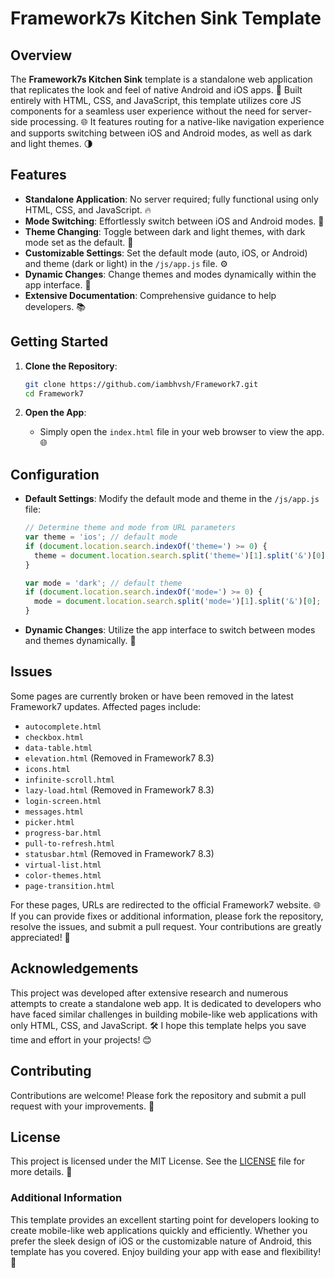 # Framework7s Kitchen Sink Template

## Overview

The **Framework7s Kitchen Sink** template is a standalone web application that replicates the look and feel of native Android and iOS apps. 🚀 Built entirely with HTML, CSS, and JavaScript, this template utilizes core JS components for a seamless user experience without the need for server-side processing. 🌐 It features routing for a native-like navigation experience and supports switching between iOS and Android modes, as well as dark and light themes. 🌗

## Features

- **Standalone Application**: No server required; fully functional using only HTML, CSS, and JavaScript. 🔥
- **Mode Switching**: Effortlessly switch between iOS and Android modes. 📱
- **Theme Changing**: Toggle between dark and light themes, with dark mode set as the default. 🌙
- **Customizable Settings**: Set the default mode (auto, iOS, or Android) and theme (dark or light) in the `/js/app.js` file. ⚙️
- **Dynamic Changes**: Change themes and modes dynamically within the app interface. 🔄
- **Extensive Documentation**: Comprehensive guidance to help developers. 📚

## Getting Started

1. **Clone the Repository**:
    ```sh
    git clone https://github.com/iambhvsh/Framework7.git
    cd Framework7
    ```

2. **Open the App**:
    - Simply open the `index.html` file in your web browser to view the app. 🌐

## Configuration

- **Default Settings**: Modify the default mode and theme in the `/js/app.js` file:
    ```javascript
    // Determine theme and mode from URL parameters
    var theme = 'ios'; // default mode
    if (document.location.search.indexOf('theme=') >= 0) {
      theme = document.location.search.split('theme=')[1].split('&')[0];
    }

    var mode = 'dark'; // default theme
    if (document.location.search.indexOf('mode=') >= 0) {
      mode = document.location.search.split('mode=')[1].split('&')[0];
    }
    ```

- **Dynamic Changes**: Utilize the app interface to switch between modes and themes dynamically. 🔧

## Issues

Some pages are currently broken or have been removed in the latest Framework7 updates. Affected pages include:

- `autocomplete.html`
- `checkbox.html`
- `data-table.html`
- `elevation.html` (Removed in Framework7 8.3)
- `icons.html`
- `infinite-scroll.html`
- `lazy-load.html` (Removed in Framework7 8.3)
- `login-screen.html`
- `messages.html`
- `picker.html`
- `progress-bar.html`
- `pull-to-refresh.html`
- `statusbar.html` (Removed in Framework7 8.3)
- `virtual-list.html`
- `color-themes.html`
- `page-transition.html`

For these pages, URLs are redirected to the official Framework7 website. 🌐 If you can provide fixes or additional information, please fork the repository, resolve the issues, and submit a pull request. Your contributions are greatly appreciated! 🙏

## Acknowledgements

This project was developed after extensive research and numerous attempts to create a standalone web app. It is dedicated to developers who have faced similar challenges in building mobile-like web applications with only HTML, CSS, and JavaScript. 🛠️ I hope this template helps you save time and effort in your projects! 😊

## Contributing

Contributions are welcome! Please fork the repository and submit a pull request with your improvements. 🤝

## License

This project is licensed under the MIT License. See the [LICENSE](LICENSE) file for more details. 📜

### Additional Information

This template provides an excellent starting point for developers looking to create mobile-like web applications quickly and efficiently. Whether you prefer the sleek design of iOS or the customizable nature of Android, this template has you covered. Enjoy building your app with ease and flexibility! 🚀
